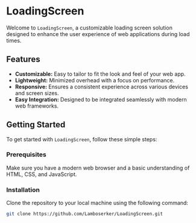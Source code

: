 # LoadingScreen

Welcome to `LoadingScreen`, a customizable loading screen solution designed to enhance the user experience of web applications during load times.

## Features

- **Customizable:** Easy to tailor to fit the look and feel of your web app.
- **Lightweight:** Minimized overhead with a focus on performance.
- **Responsive:** Ensures a consistent experience across various devices and screen sizes.
- **Easy Integration:** Designed to be integrated seamlessly with modern web frameworks.

## Getting Started

To get started with `LoadingScreen`, follow these simple steps:

### Prerequisites

Make sure you have a modern web browser and a basic understanding of HTML, CSS, and JavaScript.

### Installation

Clone the repository to your local machine using the following command:

```sh
git clone https://github.com/Lamboserker/LoadingScreen.git
